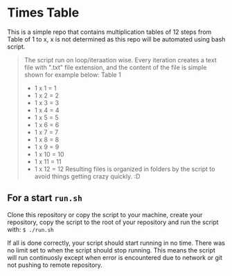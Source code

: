 # Times Table
This is a simple repo that contains multiplication tables of 12 steps 
from Table of 1 to x, x is not determined as this repo will be 
automated using bash script.

> The script run on loop/iteraation wise. Every iteration creates
> a text file with ".txt" file extension, and the content of the
> file is simple shown   for example below: Table 1
> * 1 x 1 = 1
> * 1 x 2 = 2
> * 1 x 3 = 3
> * 1 x 4 = 4
> * 1 x 5 = 5
> * 1 x 6 = 6
> * 1 x 7 = 7
> * 1 x 8 = 8
> * 1 x 9 = 9
> * 1 x 10 = 10
> * 1 x 11 = 11
> * 1 x 12 = 12
> Resulting files is organized in folders by the script to avoid
> things getting  crazy quickly. :D

## For a start ```run.sh```
Clone this repository or copy the script to your machine, create your
repository, copy the script to the root of your repository and run
the script with:
```$ ./run.sh```

If all  is done correctly, your script should start running in no
time. There was no limit set to when the script should stop running.
This means the script will run continuosly except when error is
encountered due to network or git not pushing to remote repository.
